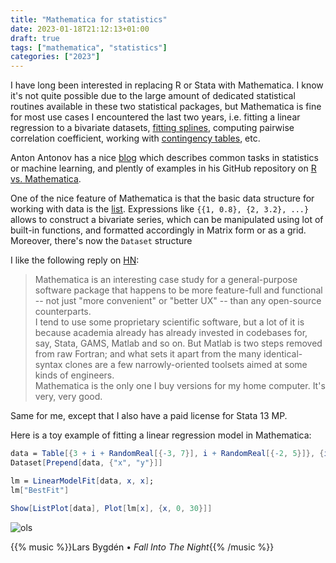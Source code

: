 ```yaml
---
title: "Mathematica for statistics"
date: 2023-01-18T21:12:13+01:00
draft: true
tags: ["mathematica", "statistics"]
categories: ["2023"]
---
```


I have long been interested in replacing R or Stata with Mathematica. I know it's not quite possible due to the large amount of dedicated statistical routines available in these two statistical packages, but Mathematica is fine for most use cases I encountered the last two years, i.e. fitting a linear regression to a bivariate datasets, [fitting splines][], computing pairwise correlation coefficient, working with [contingency tables][], etc.

Anton Antonov has a nice [blog][] which describes common tasks in statistics or machine learning, and plently of examples in his GitHub repository on [R vs. Mathematica][].

One of the nice feature of Mathematica is that the basic data structure for working with data is the [list][]. Expressions like `{{1, 0.8}, {2, 3.2}, ...}` allows to construct a bivariate series, which can be manipulated using lot of built-in functions, and formatted accordingly in Matrix form or as a grid. Moreover, there's now the `Dataset` structure

I like the following reply on [HN][]:

> Mathematica is an interesting case study for a general-purpose software package that happens to be more feature-full and functional -- not just "more convenient" or "better UX" -- than any open-source counterparts.<br>
> I tend to use some proprietary scientific software, but a lot of it is because academia already has already invested in codebases for, say, Stata, GAMS, Matlab and so on. But Matlab is two steps removed from raw Fortran; and what sets it apart from the many identical-syntax clones are a few narrowly-oriented toolsets aimed at some kinds of engineers.<br>
> Mathematica is the only one I buy versions for my home computer. It's very, very good.

Same for me, except that I also have a paid license for Stata 13 MP.

Here is a toy example of fitting a linear regression model in Mathematica:

```mathematica
data = Table[{3 + i + RandomReal[{-3, 7}], i + RandomReal[{-2, 5}]}, {i, 1, 20}];
Dataset[Prepend[data, {"x", "y"}]]

lm = LinearModelFit[data, x, x];
lm["BestFit"]

Show[ListPlot[data], Plot[lm[x], {x, 0, 30}]]
```

![ols](/img/ols_mathematica.png)

{{% music %}}Lars Bygdén • _Fall Into The Night_{{% /music %}}

[fitting splines]: https://mathematica.stackexchange.com/a/89148/167
[contingency tables]: https://mathematica.stackexchange.com/q/153734/167
[blog]: https://mathematicaforprediction.wordpress.com/
[r vs. mathematica]: https://github.com/antononcube/MathematicaVsR
[list]: https://reference.wolfram.com/language/tutorial/ManipulatingLists.html
[hn]: https://news.ycombinator.com/item?id=9797936
